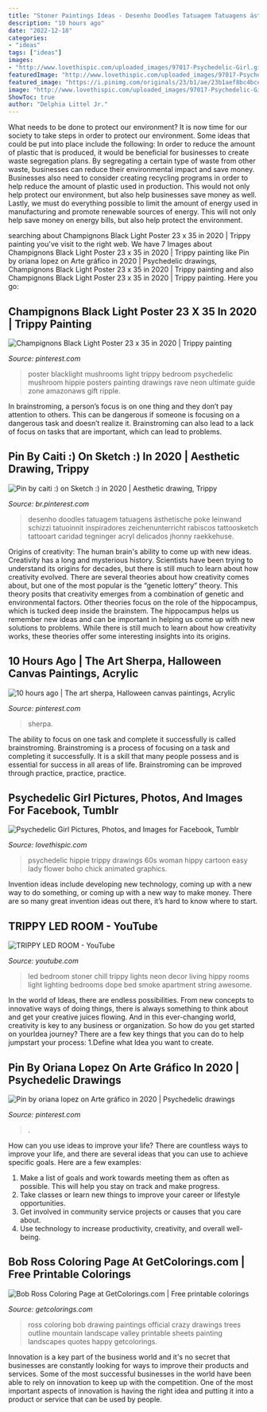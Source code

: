 ```yaml
---
title: "Stoner Paintings Ideas - Desenho Doodles Tatuagem Tatuagens ästhetische Poke Leinwand Schizzi Tatuoinnit Inspiradores Zeichenunterricht Rabiscos Tattoosketch Tattooart Caridad Tegninger Acryl Delicados Jhonny Raekkehuse"
description: "10 hours ago"
date: "2022-12-18"
categories:
- "ideas"
tags: ["ideas"]
images:
- "http://www.lovethispic.com/uploaded_images/97017-Psychedelic-Girl.gif?1"
featuredImage: "http://www.lovethispic.com/uploaded_images/97017-Psychedelic-Girl.gif?1"
featured_image: "https://i.pinimg.com/originals/23/b1/ae/23b1aef8bc4bcec53e17497491c02347.jpg"
image: "http://www.lovethispic.com/uploaded_images/97017-Psychedelic-Girl.gif?1"
ShowToc: true
author: "Delphia Littel Jr."
---
```



What needs to be done to protect our environment?
It is now time for our society to take steps in order to protect our environment. Some ideas that could be put into place include the following:
In order to reduce the amount of plastic that is produced, it would be beneficial for businesses to create waste segregation plans. By segregating a certain type of waste from other waste, businesses can reduce their environmental impact and save money. Businesses also need to consider creating recycling programs in order to help reduce the amount of plastic used in production. This would not only help protect our environment, but also help businesses save money as well. Lastly, we must do everything possible to limit the amount of energy used in manufacturing and promote renewable sources of energy. This will not only help save money on energy bills, but also help protect the environment.

	

		
searching about Champignons Black Light Poster 23 x 35 in 2020 | Trippy painting you've visit to the right web. We have 7 Images about Champignons Black Light Poster 23 x 35 in 2020 | Trippy painting like Pin by oriana lopez on Arte gráfico in 2020 | Psychedelic drawings, Champignons Black Light Poster 23 x 35 in 2020 | Trippy painting and also Champignons Black Light Poster 23 x 35 in 2020 | Trippy painting. Here you go:
		
    
## Champignons Black Light Poster 23 X 35 In 2020 | Trippy Painting

<img loading=lazy src="https://i.pinimg.com/originals/e2/d7/e4/e2d7e4029496395081c347c42bd8ae24.jpg" onerror="this.onerror=null;this.src='https://tse2.mm.bing.net/th?id=OIP.LTsEesg4Yqoi09wZMl0TGAAAAA&amp;pid=15.1';" alt="Champignons Black Light Poster 23 x 35 in 2020 | Trippy painting">

_Source: pinterest.com_

>poster blacklight mushrooms light trippy bedroom psychedelic mushroom hippie posters painting drawings rave neon ultimate guide zone amazonaws gift ripple. 

	

In brainstroming, a person’s focus is on one thing and they don’t pay attention to others. This can be dangerous if someone is focusing on a dangerous task and doesn’t realize it. Brainstroming can also lead to a lack of focus on tasks that are important, which can lead to problems.

    
## Pin By Caiti :) On Sketch :) In 2020 | Aesthetic Drawing, Trippy

<img loading=lazy src="https://i.pinimg.com/originals/36/18/c8/3618c83f66cb352222b4ed1adb433f35.jpg" onerror="this.onerror=null;this.src='https://tse1.mm.bing.net/th?id=OIP.0eLhqnYDgcuY6AjddcTdsgAAAA&amp;pid=15.1';" alt="Pin by caiti :) on Sketch :) in 2020 | Aesthetic drawing, Trippy">

_Source: br.pinterest.com_

>desenho doodles tatuagem tatuagens ästhetische poke leinwand schizzi tatuoinnit inspiradores zeichenunterricht rabiscos tattoosketch tattooart caridad tegninger acryl delicados jhonny raekkehuse. 

	

Origins of creativity: The human brain's ability to come up with new ideas.
Creativity has a long and mysterious history. Scientists have been trying to understand its origins for decades, but there is still much to learn about how creativity evolved. There are several theories about how creativity comes about, but one of the most popular is the “genetic lottery” theory. This theory posits that creativity emerges from a combination of genetic and environmental factors. Other theories focus on the role of the hippocampus, which is tucked deep inside the brainstem. The hippocampus helps us remember new ideas and can be important in helping us come up with new solutions to problems. While there is still much to learn about how creativity works, these theories offer some interesting insights into its origins.

    
## 10 Hours Ago | The Art Sherpa, Halloween Canvas Paintings, Acrylic

<img loading=lazy src="https://i.pinimg.com/originals/b0/a1/46/b0a146c2a75daa1279a24a0df6e214dd.jpg" onerror="this.onerror=null;this.src='https://tse3.mm.bing.net/th?id=OIP.SAAst1uXutD2zIZh1xO6OgHaJs&amp;pid=15.1';" alt="10 hours ago | The art sherpa, Halloween canvas paintings, Acrylic">

_Source: pinterest.com_

>sherpa. 

	

The ability to focus on one task and complete it successfully is called brainstroming. Brainstroming is a process of focusing on a task and completing it successfully. It is a skill that many people possess and is essential for success in all areas of life. Brainstroming can be improved through practice, practice, practice.

    
## Psychedelic Girl Pictures, Photos, And Images For Facebook, Tumblr

<img loading=lazy src="http://www.lovethispic.com/uploaded_images/97017-Psychedelic-Girl.gif?1" onerror="this.onerror=null;this.src='https://tse2.mm.bing.net/th?id=OIP.G7hpCRvvbZO0on7WpNL_cgHaJD&amp;pid=15.1';" alt="Psychedelic Girl Pictures, Photos, and Images for Facebook, Tumblr">

_Source: lovethispic.com_

>psychedelic hippie trippy drawings 60s woman hippy cartoon easy lady flower boho chick animated graphics. 

	

Invention ideas include developing new technology, coming up with a new way to do something, or coming up with a new way to make money. There are so many great invention ideas out there, it’s hard to know where to start.

    
## TRIPPY LED ROOM - YouTube

<img loading=lazy src="http://i.ytimg.com/vi/_6re9KJXs8I/maxresdefault.jpg" onerror="this.onerror=null;this.src='https://tse1.mm.bing.net/th?id=OIP.IsNn_JrjObKLXpAyDDpd8QHaEK&amp;pid=15.1';" alt="TRIPPY LED ROOM - YouTube">

_Source: youtube.com_

>led bedroom stoner chill trippy lights neon decor living hippy rooms light lighting bedrooms dope bed smoke apartment string awesome. 

	

In the world of Ideas, there are endless possibilities. From new concepts to innovative ways of doing things, there is always something to think about and get your creative juices flowing. And in this ever-changing world, creativity is key to any business or organization. So how do you get started on yourIdea journey? There are a few key things that you can do to help jumpstart your process: 1.Define what Idea you want to create.

    
## Pin By Oriana Lopez On Arte Gráfico In 2020 | Psychedelic Drawings

<img loading=lazy src="https://i.pinimg.com/originals/23/b1/ae/23b1aef8bc4bcec53e17497491c02347.jpg" onerror="this.onerror=null;this.src='https://tse2.mm.bing.net/th?id=OIP.eIY4HwshvG5LgAX7LfjyFAHaJ4&amp;pid=15.1';" alt="Pin by oriana lopez on Arte gráfico in 2020 | Psychedelic drawings">

_Source: pinterest.com_

>. 

	

How can you use ideas to improve your life?
There are countless ways to improve your life, and there are several ideas that you can use to achieve specific goals. Here are a few examples: 
1. Make a list of goals and work towards meeting them as often as possible. This will help you stay on track and make progress.
2. Take classes or learn new things to improve your career or lifestyle opportunities.
3. Get involved in community service projects or causes that you care about.
4. Use technology to increase productivity, creativity, and overall well-being.

    
## Bob Ross Coloring Page At GetColorings.com | Free Printable Colorings

<img loading=lazy src="http://getcolorings.com/images/bob-ross-coloring-page-23.jpg" onerror="this.onerror=null;this.src='https://tse4.mm.bing.net/th?id=OIP.nJEzmSpTaJEPnQz_PsXBKQHaFs&amp;pid=15.1';" alt="Bob Ross Coloring Page at GetColorings.com | Free printable colorings">

_Source: getcolorings.com_

>ross coloring bob drawing paintings official crazy drawings trees outline mountain landscape valley printable sheets painting landscapes quotes happy getcolorings. 

	

Innovation is a key part of the business world and it's no secret that businesses are constantly looking for ways to improve their products and services. Some of the most successful businesses in the world have been able to rely on innovation to keep up with the competition. One of the most important aspects of innovation is having the right idea and putting it into a product or service that can be used by people.

